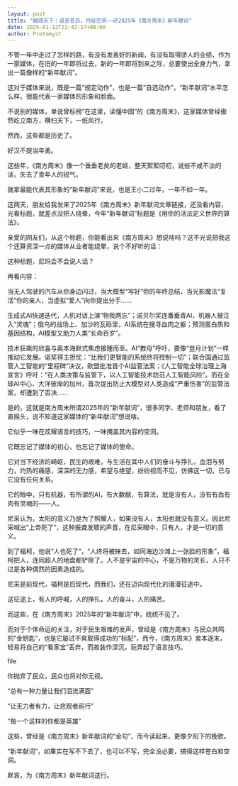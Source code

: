 ```yaml
---
layout: post
title: "融观天下｜语言苍白，内容空洞——评2025年《南方周末》新年献词"
date: 2025-01-12T22:42:17+08:00
author: Protomyst
---
```


不管一年中走过了怎样的路，有没有发表好的新闻，有没有取得骄人的业绩，作为一家媒体，在旧的一年即将过去，新的一年即将到来之际，总要使出全身力气，拿出一篇像样的“新年献词”。

这对于媒体来说，既是一篇“规定动作”，也是一篇“自选动作”，“新年献词”水平怎么样，很能代表一家媒体的形象和脸面。

不说别的媒体，单说曾标榜“在这里，读懂中国”的《南方周末》，这家媒体曾经傲然屹立南方，横扫天下，一纸风行。

然而，这些都是历史了。

好汉不提当年勇。

这些年，《南方周末》像一个垂垂老矣的老妪，整天絮絮叨叨，说些不咸不淡的话，失去了青年人的锐气。

就拿最能代表其形象的“新年献词”来说，也是王小二过年，一年不如一年。

这两天，朋友给我发来了2025年《南方周末》新年献词文章链接，还没看内容，光看标题，就差点没把人绕晕，今年“新年献词”标题是《用你的活法定义世界的算法》。

亲爱的网友们，从这个标题，你能看出来《南方周末》想说啥吗？这不光说把我这个还算资深一点的媒体从业者能绕晕，说个不好听的话：

这种标题，尼玛会不会说人话？

再看内容：

当无人驾驶的汽车从你身边闪过，当大模型“写好”你的年终总结，当光影魔法“复活”你的亲人，当虚拟“爱人”向你提出分手……

生成式AI快速迭代，人机对话上演“物我两忘”；诺贝尔奖连番垂青AI，机器人被注入“灵魂”；俄乌的战场上、加沙的瓦砾里，AI系统在搜寻血肉之躯；预测蛋白质和基因结构，AI模型又助力人类“长命百岁”。

技术狂飙的欣喜与奥本海默式焦虑接踵而至。AI“教母”呼吁，要像“登月计划”一样推动它发展。诺奖得主担忧：“比我们更智能的系统终将控制一切”；联合国通过监管人工智能的“里程碑”决议，欧盟批准首个AI监管法案；《人工智能全球治理上海宣言》呼吁：“在人类决策与监管下，以人工智能技术防范人工智能风险”。而在全球AI中心、大洋彼岸的加州，首次提出防止大模型对人类造成“严重伤害”的监管法案，却遭到了否决……

是的，这就是南方周末所谓2025年的“新年献词”，很多同学、老师和朋友，看了直摇头，说不知道这家媒体的“新年献词”想说啥。

它似乎一味在炫耀语言的技巧，一味掩盖其内容的空洞。

它既忘记了媒体的初心，也忘记了媒体的使命。

它对当下经济的崎岖，民生的艰难，与生活在其中人们的奋斗与挣扎，血泪与努力，灼热的痛感，深深的无力感，希望与绝望，纷纷视而不见，仿佛这一切，已与它没有任何关系。

它的眼中，只有机器，有所谓的AI，有大数据，有算法，就是没有人，没有有血有肉有灵魂的——人。

尼采认为，太阳的意义乃是为了照耀人，如果没有人，太阳也就没有意义。因此尼采喊出“上帝死了”，这种振聋发聩的声音，在尼采眼中，只有人，才是一切的意义。

到了福柯，他说“人也死了”，“人终将被抹去，如同海边沙滩上一张脸的形象”，福柯把人，连同超人的地盘都铲除了。人不是宇宙的中心，不是万物的灵长，人只不过是各种偶然的因素造成的。

尼采是前现代，福柯是后现代，而我们，还在迈向现代化的漫漫征途中。

这征途上，有人的呼喊，人的挣扎，人的奋斗，人的痛苦。

而这些，在《南方周末》2025年的“新年献词”中，统统不见了。

而对于个体命运的关注，对于民生艰难的发声，曾经是《南方周末》与民众共鸣的“金钥匙”，也是它屡试不爽取得成功的“标配”，而今，《南方周末》舍本逐末，轻易将自己的“看家宝”丢弃，而故装作深沉，玩弄起了语言技巧。

file

你抛弃了民众，民众也将对你无视。

“总有一种力量让我们泪流满面”

“让无力者有力，让悲观者前行”

“每一个这样的你都是英雄”

这些，曾经是《南方周末》新年献词的“金句”，而今读起来，更像夕阳下的挽歌。

“新年献词”，如果实在写不下去了，也可以不写，完全没必要，搞得这样苍白和空洞。

默哀，为《南方周末》新年献词送行。
